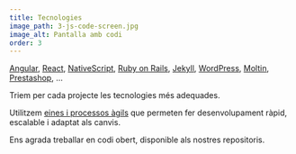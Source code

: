 ```yaml
---
title: Tecnologies
image_path: 3-js-code-screen.jpg
image_alt: Pantalla amb codi
order: 3
---
```

[Angular](https://angular.io/), [React](https://facebook.github.io/react/), [NativeScript](https://www.nativescript.org/), [Ruby on Rails](http://rubyonrails.org/), [Jekyll](https://jekyllrb.com/), [WordPress](https://wordpress.org/), [Moltin](https://www.moltin.com/), [Prestashop](https://www.prestashop.com/), …

Triem per cada projecte les tecnologies més adequades.

Utilitzem [eines i processos àgils](http://agilemanifesto.org/iso/ca/principles.html) que permeten fer desenvolupament ràpid, escalable i adaptat als canvis.

Ens agrada treballar en codi obert, disponible als nostres repositoris.
